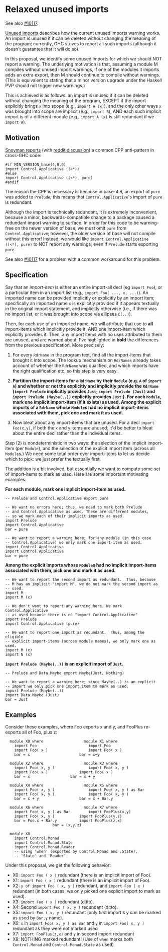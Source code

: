# Relaxed unused imports


See also [\#10117](https://gitlab.haskell.org/ghc/ghc/issues/10117).

[Unused imports](commentary/compiler/unused-imports) describes how the current unused imports warning works.  An import is unused if it can be deleted without changing the meaning of the program; currently, GHC strives to report all such imports (although it doesn't guarantee that it will do so).


In this proposal, we identify some unused imports for which we should NOT report a warning.  The underlying motivation is that, assuming a module M compiles without unused import warnings, if one of the modules it imports adds an extra export, then M should continue to compile without warnings.  (This is equivalent to stating that a minor version upgrade under the Haskell PVP should not trigger new warnings.)


This is achieved is as follows: an import is unused if it can be deleted without changing the meaning of the program, EXCEPT if the import explicitly brings `x` into scope (e.g., `import A (x)`), and the only other ways `x` was brought into scope are implicit (e.g., `import B`), AND each such implicit import is of a different module (e.g., `import A (x)` is still redundant if we `import A`).

## Motivation

[Snoyman reports](http://www.yesodweb.com/blog/2016/05/are-unused-import-warnings-harmful) (with [ reddit discussion](https://www.reddit.com/r/haskell/comments/4jvtmh/are_unused_import_warnings_harmful/)) a common CPP anti-pattern in cross-GHC code:

```wiki
#if MIN_VERSION_base(4,8,0)
import Control.Applicative ((<*))
#else
import Control.Applicative ((<*), pure)
#endif
```


The reason the CPP is necessary is because in base-4.8, an export of `pure` was added to `Prelude`; this means that `Control.Applicative`'s import of `pure` is redundant.


Although the import is technically redundant, it is extremely inconvenient, because a minor, backwards-compatible change to a package caused a redundant import warning to surface. In order for this code to be warning-free on the newer version of base, we must omit `pure` from `Control.Applicative`; however, the older version of base will not compile without this error! Instead, we would like `import Control.Applicative ((<*), pure)` to NOT report any warnings, even if `Prelude` starts exporting `pure`.


See also [\#10117](https://gitlab.haskell.org/ghc/ghc/issues/10117) for a problem with a common workaround for this problem.

## Specification


Say that an *import-item* is either an entire import-all decl (eg `import Foo`),
or a particular item in an import list (e.g., `import Foo( ..., x, ...)`). An
imported name can be provided implicitly or explicitly by an import item; specifically
an imported name `x` is explicitly provided if it appears textually in the original
import statement, and implicitly otherwise (i.e., if there was no import list, or
it was brought into scope via ellipses `C(..)`).


Then, for each use of an imported name, we will attribute
that use to **all** import-items which implicitly provide it, AND one import-item
which explicitly provides it. Then, any import items with no
uses attributed to them are unused, and are warned about. I've highlighted
in **bold** the differences from the previous specification.
More precisely:

1.  For every `RdrName` in the program text, find all the import-items that brought it into scope.  The lookup mechanism on `RdrNames` already takes account of whether the `RdrName` was qualified, and which imports have the right qualification etc, so this step is very easy.

1. **Partition the import-items for a `RdrName` by their `Module` (e.g. `A` of `import A`) and whether or not the explicitly and implicitly provide the `RdrName` (`import Prelude` implicitly provides `Just`; `import Prelude (Just)` and `import Prelude (Maybe(..))` explicitly provides `Just`.).  For each `Module`, mark one implicit import-item (if it exists) as used. Among the explicit imports of a `RdrName` whose `Module`s had no implicit import-items associated with them, pick one and mark it as used.**

1.  Now bleat about any import-items that are unused.  For a decl
  `import Foo(x,y)`, if both the `x` and `y` items are unused, it'd be better
  to bleat about the entire decl rather than the individual items.


Step (2) is nondeterministic in two ways: the selection of the implicit import-item (per `Module`), and the selection of the explicit import item (across all `Module`s.)  We need some total order over import-items to let us decide which to pick: we just prefer the textually first.


The addition is a bit involved, but essentially we want to compute some set of import-items to mark as used.  Here are some important motivating examples:

**For each module, mark one implicit import-item as used.**

```wiki
-- Prelude and Control.Applicative export pure

-- We want no errors here; thus, we need to mark both Prelude
-- and Control.Applicative as used. These are different modules,
-- so we mark each of their implicit imports as used.
import Prelude
import Control.Applicative
bar = pure

-- We want to report a warning here; for any module (in this case
-- Control.Applicative) we only mark one import-item as used.
import Control.Applicative
import Control.Applicative
bar = pure
```

**Among the explicit imports whose `Module`s had no implicit import-items associated with them, pick one and mark it as used.**

```wiki
-- We want to report the second import as redundant.  Thus, because
-- M has an implicit "import M", we do not mark the second import as
-- used.
import M
import M (x)

-- We don't want to report any warning here. We mark Control.Applicative
-- as used because there is no "import Control.Applicative"
import Prelude
import Control.Applicative (pure)

-- We want to report one import as redundant.  Thus, among the eligible
-- explicit import-items (across module names), we only mark one as used.
import M (x)
import N (x)
```

**`import Prelude (Maybe(..))` is an explicit import of `Just`.**

```wiki
-- Prelude and Data.Maybe export Maybe(Just, Nothing)

-- We want to report a warning here; since Maybe(..) is an explicit
-- import we only pick one import item to mark as used.
import Prelude (Maybe(..))
import Data.Maybe (Just)
bar = Just
```

## Examples


Consider these examples, where Foo exports x and y, and FooPlus re-exports all of Foo, plus z: 

```wiki
  module X0 where            	   module X1 where	
    import Foo	             	     import Foo		
    import Foo( x )          	     import Foo( x )	
    bar = x	             	     bar = x+y		

  module X2 where            	   module X3 where	
    import Foo( x, y )	     	     import Foo( x, y )	
    import Foo( x )	     	     import Foo( x )	
    bar = x		     	     bar = x + y         
 
  module X4 where            	   module X5 where	      
    import Foo( x, y ) 	     	     import Foo( x, y ) as Bar 
    import Foo( x, y )	     	     import Foo( x, y )	      
    bar = x + y		     	     bar = x + Bar.y       
 
  module X6 where                  module X7 where	
    import Foo( x, y ) as Bar	     import FooPlus(x,y)	
    import Foo( x, y ) 		     import FooPlus(y,z)	
    bar = Foo.x + Bar.y		     import FooPlus(z,x)	
				     bar = (x,y,z)       

  module X8
    import Control.Monad
    import Control.Monad.State
    import Control.Monad.Reader
    -- using 'when' (exported by Control.Monad and .State),
    -- 'State' and 'Reader'
```


Under this proposal, we get the following behavior:

- X0: `import Foo ( x )` redundant (there is an implicit import of Foo).
- X1: `import Foo ( x )` redundant (there is an implicit import of Foo).
- X2: `y of import Foo ( x, y )` redundant, and `import Foo ( x )` redundant (in both cases, we only picked one explicit import to mark as used).
- X3: `import Foo ( x )` redundant (ditto).
- X4: Second `import Foo ( x, y )` redundant (ditto).
- X5: `import Foo ( x, y )` redundant (only first import's y can be marked as used by `Bar.y` name).
- X6: `x` in `import Foo( x, y ) as Bar` and `y` in `import Foo( x, y )` redundant as they were not marked used
- X7: `import FooPlus(z,x)` and `y` in second import redundant
- X8: NOTHING marked redundant! (Use of `when` marks both `Control.Monad` and `Control.Monad.State` as used)
